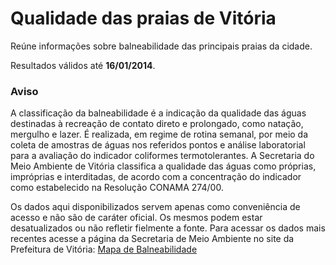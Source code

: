 # Qualidade das praias de Vitória

Reúne informações sobre balneabilidade das principais praias da cidade.

Resultados válidos até **16/01/2014**.

### Aviso

A classificação da balneabilidade é a indicação da qualidade das águas destinadas à recreação de contato direto e prolongado, como natação, mergulho e lazer. É realizada, em regime de rotina semanal, por meio da coleta de amostras de águas nos referidos pontos e análise laboratorial para a avaliação do indicador coliformes termotolerantes. A Secretaria do Meio Ambiente de Vitória classifica a qualidade das águas como próprias, impróprias e interditadas, de acordo com a concentração do indicador como estabelecido na Resolução CONAMA 274/00.

Os dados aqui disponibilizados servem apenas como conveniência de acesso e não são de caráter oficial. Os mesmos podem estar desatualizados ou não refletir fielmente a fonte. Para acessar os dados mais recentes acesse a página da Secretaria de Meio Ambiente no site da Prefeitura de Vitória: [Mapa de Balneabilidade](http://sistemas6.vitoria.es.gov.br/vol_balneabilidade/balneabilidade.php)
